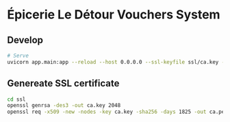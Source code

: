 # Épicerie Le Détour Vouchers System

## Develop

```sh
# Serve
uvicorn app.main:app --reload --host 0.0.0.0 --ssl-keyfile ssl/ca.key --ssl-certfile ssl/ca.pem --ssl-keyfile-password nopasswd
```

## Genereate SSL certificate

```sh
cd ssl
openssl genrsa -des3 -out ca.key 2048
openssl req -x509 -new -nodes -key ca.key -sha256 -days 1825 -out ca.pem
```
